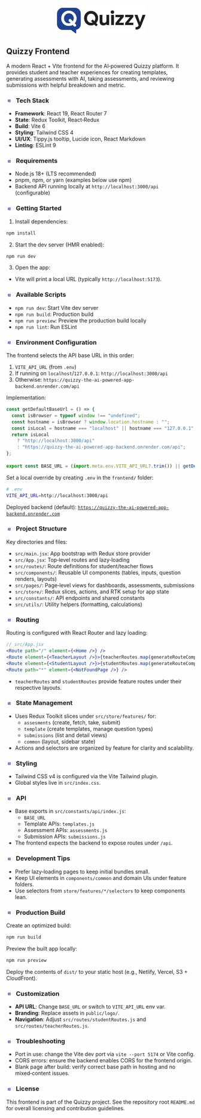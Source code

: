 <p align="center">
  <img src="public/logo/quizzy_horizontal.png" alt="Quizzy" height="80" />
</p>

## Quizzy Frontend

A modern React + Vite frontend for the AI‑powered Quizzy platform. It provides student and teacher experiences for creating templates, generating assessments with AI, taking assessments, and reviewing submissions with helpful breakdown and metric.

### <img src="public/logo/quizzy_logo.png" alt="" height="16" style="vertical-align:middle; margin-right:6px;" /> Tech Stack
- **Framework**: React 19, React Router 7
- **State**: Redux Toolkit, React‑Redux
- **Build**: Vite 6
- **Styling**: Tailwind CSS 4
- **UI/UX**: Tippy.js tooltip, Lucide icon, React Markdown
- **Linting**: ESLint 9

### <img src="public/logo/quizzy_logo.png" alt="" height="16" style="vertical-align:middle; margin-right:6px;" /> Requirements
- Node.js 18+ (LTS recommended)
- pnpm, npm, or yarn (examples below use npm)
- Backend API running locally at `http://localhost:3000/api` (configurable)

### <img src="public/logo/quizzy_logo.png" alt="" height="16" style="vertical-align:middle; margin-right:6px;" /> Getting Started
1. Install dependencies:
```bash
npm install
```
2. Start the dev server (HMR enabled):
```bash
npm run dev
```
3. Open the app:
- Vite will print a local URL (typically `http://localhost:5173`).

### <img src="public/logo/quizzy_logo.png" alt="" height="16" style="vertical-align:middle; margin-right:6px;" /> Available Scripts
- `npm run dev`: Start Vite dev server
- `npm run build`: Production build
- `npm run preview`: Preview the production build locally
- `npm run lint`: Run ESLint

### <img src="public/logo/quizzy_logo.png" alt="" height="16" style="vertical-align:middle; margin-right:6px;" /> Environment Configuration
The frontend selects the API base URL in this order:
1. `VITE_API_URL` (from `.env`)
2. If running on `localhost`/`127.0.0.1`: `http://localhost:3000/api`
3. Otherwise: `https://quizzy-the-ai-powered-app-backend.onrender.com/api`

Implementation:
```javascript
const getDefaultBaseUrl = () => {
  const isBrowser = typeof window !== "undefined";
  const hostname = isBrowser ? window.location.hostname : "";
  const isLocal = hostname === "localhost" || hostname === "127.0.0.1";
  return isLocal
    ? "http://localhost:3000/api"
    : "https://quizzy-the-ai-powered-app-backend.onrender.com/api";
};

export const BASE_URL = (import.meta.env.VITE_API_URL?.trim()) || getDefaultBaseUrl();
```

Set a local override by creating `.env` in the `frontend/` folder:
```bash
# .env
VITE_API_URL=http://localhost:3000/api
```

Deployed backend (default): [`https://quizzy-the-ai-powered-app-backend.onrender.com`](https://quizzy-the-ai-powered-app-backend.onrender.com)

### <img src="public/logo/quizzy_logo.png" alt="" height="16" style="vertical-align:middle; margin-right:6px;" /> Project Structure
Key directories and files:
- `src/main.jsx`: App bootstrap with Redux store provider
- `src/App.jsx`: Top‑level routes and lazy‑loading
- `src/routes/`: Route definitions for student/teacher flows
- `src/components/`: Reusable UI components (tables, inputs, question renders, layouts)
- `src/pages/`: Page‑level views for dashboards, assessments, submissions
- `src/store/`: Redux slices, actions, and RTK setup for app state
- `src/constants/`: API endpoints and shared constants
- `src/utils/`: Utility helpers (formatting, calculations)

### <img src="public/logo/quizzy_logo.png" alt="" height="16" style="vertical-align:middle; margin-right:6px;" /> Routing
Routing is configured with React Router and lazy loading:
```jsx
// src/App.jsx
<Route path="/" element={<Home />} />
<Route element={<TeacherLayout />}>{teacherRoutes.map(generateRouteComponent)}</Route>
<Route element={<StudentLayout />}>{studentRoutes.map(generateRouteComponent)}</Route>
<Route path="*" element={<NotFoundPage />} />
```
- `teacherRoutes` and `studentRoutes` provide feature routes under their respective layouts.

### <img src="public/logo/quizzy_logo.png" alt="" height="16" style="vertical-align:middle; margin-right:6px;" /> State Management
- Uses Redux Toolkit slices under `src/store/features/` for:
  - `assesments` (create, fetch, take, submit)
  - `template` (create templates, manage question types)
  - `submissions` (list and detail views)
  - `common` (layout, sidebar state)
- Actions and selectors are organized by feature for clarity and scalability.

### <img src="public/logo/quizzy_logo.png" alt="" height="16" style="vertical-align:middle; margin-right:6px;" /> Styling
- Tailwind CSS v4 is configured via the Vite Tailwind plugin.
- Global styles live in `src/index.css`.

### <img src="public/logo/quizzy_logo.png" alt="" height="16" style="vertical-align:middle; margin-right:6px;" /> API
- Base exports in `src/constants/api/index.js`:
  - `BASE_URL`
  - Template APIs: `templates.js`
  - Assessment APIs: `assessments.js`
  - Submission APIs: `submissions.js`
- The frontend expects the backend to expose routes under `/api`.

### <img src="public/logo/quizzy_logo.png" alt="" height="16" style="vertical-align:middle; margin-right:6px;" /> Development Tips
- Prefer lazy‑loading pages to keep initial bundles small.
- Keep UI elements in `components/common` and domain UIs under feature folders.
- Use selectors from `store/features/*/selectors` to keep components lean.

### <img src="public/logo/quizzy_logo.png" alt="" height="16" style="vertical-align:middle; margin-right:6px;" /> Production Build
Create an optimized build:
```bash
npm run build
```
Preview the built app locally:
```bash
npm run preview
```
Deploy the contents of `dist/` to your static host (e.g., Netlify, Vercel, S3 + CloudFront).

### <img src="public/logo/quizzy_logo.png" alt="" height="16" style="vertical-align:middle; margin-right:6px;" /> Customization
- **API URL**: Change `BASE_URL` or switch to `VITE_API_URL` env var.
- **Branding**: Replace assets in `public/logo/`.
- **Navigation**: Adjust `src/routes/studentRoutes.js` and `src/routes/teacherRoutes.js`.

### <img src="public/logo/quizzy_logo.png" alt="" height="16" style="vertical-align:middle; margin-right:6px;" /> Troubleshooting
- Port in use: change the Vite dev port via `vite --port 5174` or Vite config.
- CORS errors: ensure the backend enables CORS for the frontend origin.
- Blank page after build: verify correct base path in hosting and no mixed‑content issues.

### <img src="public/logo/quizzy_logo.png" alt="" height="16" style="vertical-align:middle; margin-right:6px;" /> License
This frontend is part of the Quizzy project. See the repository root `README.md` for overall licensing and contribution guidelines.
